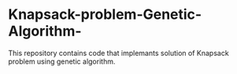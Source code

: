 # Knapsack-problem-Genetic-Algorithm-
This repository contains code that implemants solution of Knapsack problem using genetic algorithm.
